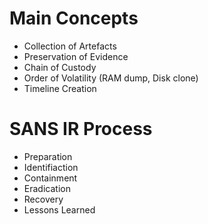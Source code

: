# Main Concepts
- Collection of Artefacts
- Preservation of Evidence
- Chain of Custody
- Order of Volatility (RAM dump, Disk clone)
- Timeline Creation

# SANS IR Process
- Preparation
- Identifiaction
- Containment
- Eradication
- Recovery
- Lessons Learned
